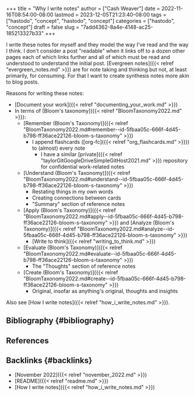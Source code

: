 +++
title = "Why I write notes"
author = ["Cash Weaver"]
date = 2022-11-16T08:54:00-08:00
lastmod = 2023-12-05T21:23:40-08:00
tags = ["hastodo", "concept", "hastodo", "concept"]
categories = ["hastodo", "concept"]
draft = false
slug = "7add4362-8a4e-4148-ac25-185213327b33"
+++

I write these notes for myself and they model the way I've read and the way I think. I don't consider a post "readable" when it links off to a dozen other pages each of which links further and all of which must be read and understood to understand the initial post. [Evergreen notes]({{< relref "evergreen_notes.md" >}}) are for note taking and thinking but not, at least primarily, for consuming. For that I want to create synthesis notes more akin to blog posts.

Reasons for writing these notes:

-   [Document your work]({{< relref "documenting_your_work.md" >}})
-   In terms of [Bloom's taxonomy]({{< relref "BloomTaxonomy2022.md" >}}):
    -   [Remember (Bloom's Taxonomy)]({{< relref "BloomTaxonomy2022.md#remember--id-5fbaa05c-666f-4d45-b798-ff36ace22126-bloom-s-taxonomy" >}})
        -   I append flashcards ([org-fc]({{< relref "org_flashcards.md" >}})) to (almost) every note
            -   I have a similar [private]({{< relref "taylorGitGoogleDriveSimpleGitHost2021.md" >}}) repository for confidential work-related notes
    -   [Understand (Bloom's Taxonomy)]({{< relref "BloomTaxonomy2022.md#understand--id-5fbaa05c-666f-4d45-b798-ff36ace22126-bloom-s-taxonomy" >}})
        -   Restating things in my own words
        -   Creating connections between cards
        -   "Summary" section of reference notes
    -   [Apply (Bloom's Taxonomy)]({{< relref "BloomTaxonomy2022.md#apply--id-5fbaa05c-666f-4d45-b798-ff36ace22126-bloom-s-taxonomy" >}}) and [Analyze (Bloom's Taxonomy)]({{< relref "BloomTaxonomy2022.md#analyze--id-5fbaa05c-666f-4d45-b798-ff36ace22126-bloom-s-taxonomy" >}})
        -   [Write to think]({{< relref "writing_to_think.md" >}})
    -   [Evaluate (Bloom's Taxonomy)]({{< relref "BloomTaxonomy2022.md#evaluate--id-5fbaa05c-666f-4d45-b798-ff36ace22126-bloom-s-taxonomy" >}})
        -   The "Thoughts" section of reference notes
    -   [Create (Bloom's Taxonomy)]({{< relref "BloomTaxonomy2022.md#create--id-5fbaa05c-666f-4d45-b798-ff36ace22126-bloom-s-taxonomy" >}})
        -   Original, insofar as anything's original, thoughts and insights

Also see [How I write notes]({{< relref "how_i_write_notes.md" >}}).


## Bibliography {#bibliography}

## References

<style>.csl-entry{text-indent: -1.5em; margin-left: 1.5em;}</style><div class="csl-bib-body">
</div>


## Backlinks {#backlinks}

-   [November 2022]({{< relref "november_2022.md" >}})
-   [README]({{< relref "readme.md" >}})
-   [How I write notes]({{< relref "how_i_write_notes.md" >}})
